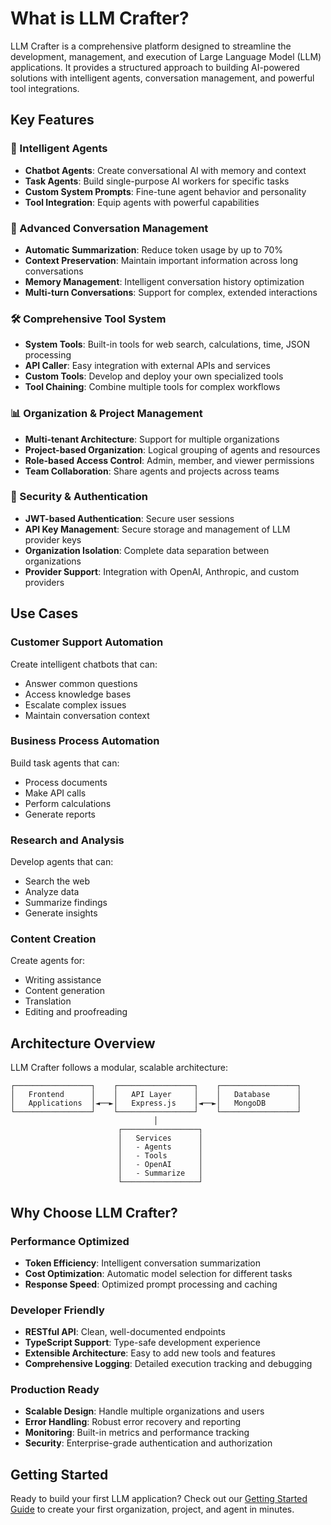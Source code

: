 # What is LLM Crafter?

LLM Crafter is a comprehensive platform designed to streamline the development, management, and execution of Large Language Model (LLM) applications. It provides a structured approach to building AI-powered solutions with intelligent agents, conversation management, and powerful tool integrations.

## Key Features

### 🤖 Intelligent Agents
- **Chatbot Agents**: Create conversational AI with memory and context
- **Task Agents**: Build single-purpose AI workers for specific tasks
- **Custom System Prompts**: Fine-tune agent behavior and personality
- **Tool Integration**: Equip agents with powerful capabilities

### 💬 Advanced Conversation Management
- **Automatic Summarization**: Reduce token usage by up to 70%
- **Context Preservation**: Maintain important information across long conversations
- **Memory Management**: Intelligent conversation history optimization
- **Multi-turn Conversations**: Support for complex, extended interactions

### 🛠️ Comprehensive Tool System
- **System Tools**: Built-in tools for web search, calculations, time, JSON processing
- **API Caller**: Easy integration with external APIs and services
- **Custom Tools**: Develop and deploy your own specialized tools
- **Tool Chaining**: Combine multiple tools for complex workflows

### 📊 Organization & Project Management
- **Multi-tenant Architecture**: Support for multiple organizations
- **Project-based Organization**: Logical grouping of agents and resources
- **Role-based Access Control**: Admin, member, and viewer permissions
- **Team Collaboration**: Share agents and projects across teams

### 🔐 Security & Authentication
- **JWT-based Authentication**: Secure user sessions
- **API Key Management**: Secure storage and management of LLM provider keys
- **Organization Isolation**: Complete data separation between organizations
- **Provider Support**: Integration with OpenAI, Anthropic, and custom providers

## Use Cases

### Customer Support Automation
Create intelligent chatbots that can:
- Answer common questions
- Access knowledge bases
- Escalate complex issues
- Maintain conversation context

### Business Process Automation
Build task agents that can:
- Process documents
- Make API calls
- Perform calculations
- Generate reports

### Research and Analysis
Develop agents that can:
- Search the web
- Analyze data
- Summarize findings
- Generate insights

### Content Creation
Create agents for:
- Writing assistance
- Content generation
- Translation
- Editing and proofreading

## Architecture Overview

LLM Crafter follows a modular, scalable architecture:

```
┌─────────────────┐    ┌─────────────────┐    ┌─────────────────┐
│   Frontend      │    │   API Layer     │    │   Database      │
│   Applications  │◄──►│   Express.js    │◄──►│   MongoDB       │
└─────────────────┘    └─────────────────┘    └─────────────────┘
                                │
                        ┌─────────────────┐
                        │   Services      │
                        │   - Agents      │
                        │   - Tools       │
                        │   - OpenAI      │
                        │   - Summarize   │
                        └─────────────────┘
```

## Why Choose LLM Crafter?

### Performance Optimized
- **Token Efficiency**: Intelligent conversation summarization
- **Cost Optimization**: Automatic model selection for different tasks
- **Response Speed**: Optimized prompt processing and caching

### Developer Friendly
- **RESTful API**: Clean, well-documented endpoints
- **TypeScript Support**: Type-safe development experience
- **Extensible Architecture**: Easy to add new tools and features
- **Comprehensive Logging**: Detailed execution tracking and debugging

### Production Ready
- **Scalable Design**: Handle multiple organizations and users
- **Error Handling**: Robust error recovery and reporting
- **Monitoring**: Built-in metrics and performance tracking
- **Security**: Enterprise-grade authentication and authorization

## Getting Started

Ready to build your first LLM application? Check out our [Getting Started Guide](/getting-started) to create your first organization, project, and agent in minutes.
